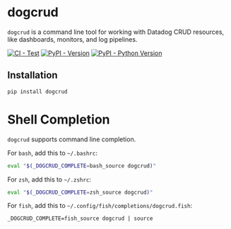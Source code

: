 # dogcrud

`dogcrud` is a command line tool for working with Datadog CRUD resources, like
dashboards, monitors, and log pipelines.

[![CI - Test](https://github.com/drichardson/dogcrud/actions/workflows/ci.yml/badge.svg)](https://github.com/drichardson/dogcrud/actions/workflows/ci.yml)
[![PyPI - Version](https://img.shields.io/pypi/v/dogcrud.svg)](https://pypi.org/project/dogcrud)
[![PyPI - Python Version](https://img.shields.io/pypi/pyversions/dogcrud.svg)](https://pypi.org/project/dogcrud)


## Installation

```console
pip install dogcrud
```

# Shell Completion

`dogcrud` supports command line completion.

For `bash`, add this to `~/.bashrc`:

```bash
eval "$(_DOGCRUD_COMPLETE=bash_source dogcrud)"
```

For `zsh`, add this to `~/.zshrc`:

```zsh
eval "$(_DOGCRUD_COMPLETE=zsh_source dogcrud)"
```

For `fish`, add this to `~/.config/fish/completions/dogcrud.fish`:

```fish
_DOGCRUD_COMPLETE=fish_source dogcrud | source
```
